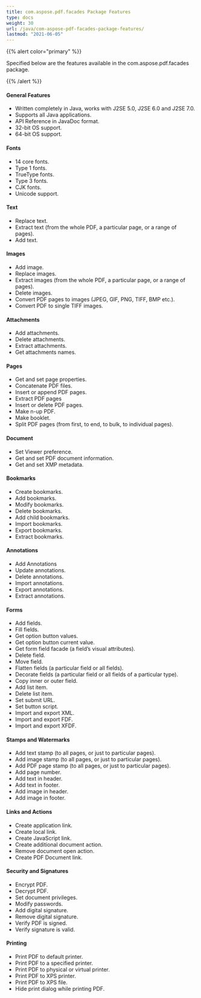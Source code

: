 ```yaml
---
title: com.aspose.pdf.facades Package Features
type: docs
weight: 30
url: /java/com-aspose-pdf-facades-package-features/
lastmod: "2021-06-05"
---
```


{{% alert color="primary" %}}

Specified below are the features available in the com.aspose.pdf.facades package.

{{% /alert %}}
#### **General Features**
- Written completely in Java, works with J2SE 5.0, J2SE 6.0 and J2SE 7.0.
- Supports all Java applications.
- API Reference in JavaDoc format.
- 32-bit OS support.
- 64-bit OS support.
#### **Fonts**
- 14 core fonts.
- Type 1 fonts.
- TrueType fonts.
- Type 3 fonts.
- CJK fonts.
- Unicode support.
#### **Text**
- Replace text.
- Extract text (from the whole PDF, a particular page, or a range of pages).
- Add text.
#### **Images**
- Add image.
- Replace images.
- Extract images (from the whole PDF, a particular page, or a range of pages).
- Delete images.
- Convert PDF pages to images (JPEG, GIF, PNG, TIFF, BMP etc.).
- Convert PDF to single TIFF images.
#### **Attachments**
- Add attachments.
- Delete attachments.
- Extract attachments.
- Get attachments names.
#### **Pages**
- Get and set page properties.
- Concatenate PDF files.
- Insert or append PDF pages.
- Extract PDF pages
- Insert or delete PDF pages.
- Make n-up PDF.
- Make booklet.
- Split PDF pages (from first, to end, to bulk, to individual pages).
#### **Document**
- Set Viewer preference.
- Get and set PDF document information.
- Get and set XMP metadata.
#### **Bookmarks**
- Create bookmarks.
- Add bookmarks.
- Modify bookmarks.
- Delete bookmarks.
- Add child bookmarks.
- Import bookmarks.
- Export bookmarks.
- Extract bookmarks.
#### **Annotations**
- Add Annotations
- Update annotations.
- Delete annotations.
- Import annotations.
- Export annotations.
- Extract annotations.
#### **Forms**
- Add fields.
- Fill fields.
- Get option button values.
- Get option button current value.
- Get form field facade (a field’s visual attributes).
- Delete field.
- Move field.
- Flatten fields (a particular field or all fields).
- Decorate fields (a particular field or all fields of a particular type).
- Copy inner or outer field.
- Add list item.
- Delete list item.
- Set submit URL.
- Set button script.
- Import and export XML.
- Import and export FDF.
- Import and export XFDF.
#### **Stamps and Watermarks**
- Add text stamp (to all pages, or just to particular pages).
- Add image stamp (to all pages, or just to particular pages).
- Add PDF page stamp (to all pages, or just to particular pages).
- Add page number.
- Add text in header.
- Add text in footer.
- Add image in header.
- Add image in footer.
#### **Links and Actions**
- Create application link.
- Create local link.
- Create JavaScript link.
- Create additional document action.
- Remove document open action.
- Create PDF Document link.
#### **Security and Signatures**
- Encrypt PDF.
- Decrypt PDF.
- Set document privileges.
- Modify passwords.
- Add digital signature.
- Remove digital signature.
- Verify PDF is signed.
- Verify signature is valid.
#### **Printing**
- Print PDF to default printer.
- Print PDF to a specified printer.
- Print PDF to physical or virtual printer.
- Print PDF to XPS printer.
- Print PDF to XPS file.
- Hide print dialog while printing PDF.
